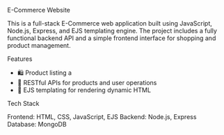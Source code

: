  E-Commerce Website

This is a full-stack E-Commerce web application built using JavaScript, Node.js, Express, and EJS templating engine. The project includes a fully functional backend API and a simple frontend interface for shopping and product management.



 Features

- 🛍️ Product listing a
- 🔧 RESTful APIs for products and user operations
- 📄 EJS templating for rendering dynamic HTML

 Tech Stack

Frontend: HTML, CSS, JavaScript, EJS
Backend: Node.js, Express
Database: MongoDB



